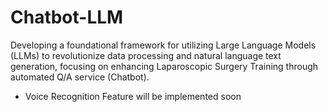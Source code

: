 # Chatbot-LLM
Developing a foundational framework for utilizing Large Language Models (LLMs) to revolutionize data processing and natural language text generation, focusing on enhancing Laparoscopic Surgery Training through automated Q/A service (Chatbot).

* Voice Recognition Feature will be implemented soon
